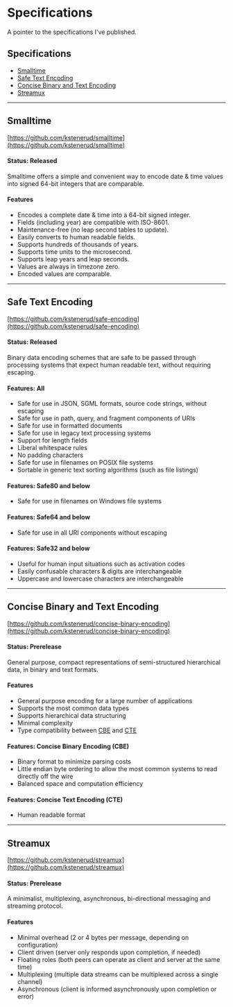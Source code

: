 Specifications
==============

A pointer to the specifications I've published.


Specifications
--------------

 * [Smalltime](#smalltime)
 * [Safe Text Encoding](#safe-text-encoding)
 * [Concise Binary and Text Encoding](#concise-binary-and-text-encoding)
 * [Streamux](#streamux)

---------------------------------------------------------------------


Smalltime
---------

[https://github.com/kstenerud/smalltime](https://github.com/kstenerud/smalltime)

#### Status: Released

Smalltime offers a simple and convenient way to encode date & time values into signed 64-bit integers that are comparable.

#### Features

 * Encodes a complete date & time into a 64-bit signed integer.
 * Fields (including year) are compatible with ISO-8601.
 * Maintenance-free (no leap second tables to update).
 * Easily converts to human readable fields.
 * Supports hundreds of thousands of years.
 * Supports time units to the microsecond.
 * Supports leap years and leap seconds.
 * Values are always in timezone zero.
 * Encoded values are comparable.

---------------------------------------------------------------------


Safe Text Encoding
------------------

[https://github.com/kstenerud/safe-encoding](https://github.com/kstenerud/safe-encoding)

#### Status: Released

Binary data encoding schemes that are safe to be passed through processing systems that expect human readable text, without requiring escaping.


#### Features: All

 * Safe for use in JSON, SGML formats, source code strings, without escaping
 * Safe for use in path, query, and fragment components of URIs
 * Safe for use in formatted documents
 * Safe for use in legacy text processing systems
 * Support for length fields
 * Liberal whitespace rules
 * No padding characters
 * Safe for use in filenames on POSIX file systems
 * Sortable in generic text sorting algorithms (such as file listings)

#### Features: Safe80 and below

 * Safe for use in filenames on Windows file systems

#### Features: Safe64 and below

 * Safe for use in all URI components without escaping

#### Features: Safe32 and below

 * Useful for human input situations such as activation codes
 * Easily confusable characters & digits are interchangeable
 * Uppercase and lowercase characters are interchangeable

---------------------------------------------------------------------


Concise Binary and Text Encoding
--------------------------------

[https://github.com/kstenerud/concise-binary-encoding](https://github.com/kstenerud/concise-binary-encoding)

#### Status: Prerelease

General purpose, compact representations of semi-structured hierarchical data, in binary and text formats.


#### Features

  * General purpose encoding for a large number of applications
  * Supports the most common data types
  * Supports hierarchical data structuring
  * Minimal complexity
  * Type compatibility between [CBE](https://github.com/kstenerud/concise-binary-encoding/blob/master/cbe-specification.md) and [CTE](https://github.com/kstenerud/concise-binary-encoding/blob/master/cte-specification.md)

#### Features: Concise Binary Encoding (CBE)

  * Binary format to minimize parsing costs
  * Little endian byte ordering to allow the most common systems to read directly off the wire
  * Balanced space and computation efficiency

#### Features: Concise Text Encoding (CTE)

  * Human readable format

---------------------------------------------------------------------


Streamux
--------

[https://github.com/kstenerud/streamux](https://github.com/kstenerud/streamux)

#### Status: Prerelease

A minimalist, multiplexing, asynchronous, bi-directional messaging and streaming protocol.


#### Features

  * Minimal overhead (2 or 4 bytes per message, depending on configuration)
  * Client driven (server only responds upon completion, if needed)
  * Floating roles (both peers can operate as client and server at the same time)
  * Multiplexing (multiple data streams can be multiplexed across a single channel)
  * Asynchronous (client is informed asynchronously upon completion or error)
